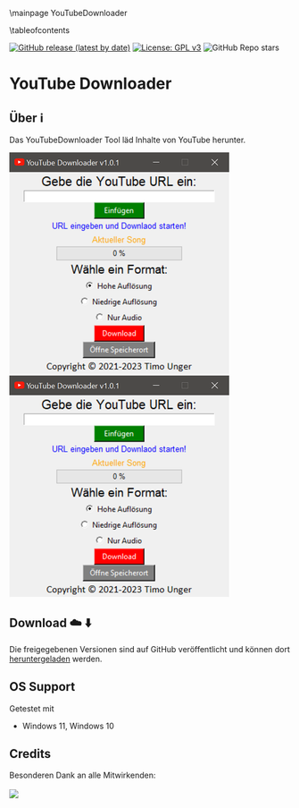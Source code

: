 \mainpage YouTubeDownloader

\tableofcontents

[![GitHub release (latest by date)](https://img.shields.io/github/v/release/timounger/YouTubeDownloader)](https://github.com/timounger/YouTubeDownloader/releases/latest)
[![License: GPL v3](https://img.shields.io/badge/License-GPLv3-blue.svg)](https://github.com/timounger/YouTubeDownloader/blob/master/LICENSE.md)
![GitHub Repo stars](https://img.shields.io/github/stars/timounger/YouTubeDownloader)

# YouTube Downloader

## Über ℹ️

Das YouTubeDownloader Tool läd Inhalte von YouTube herunter.

![](app.png)
![](Documentation/img/app.png)

## Download ☁️ ⬇️

Die freigegebenen Versionen sind auf GitHub veröffentlicht und können dort [heruntergeladen](https://github.com/timounger/YouTubeDownloader/releases/latest) werden.

## OS Support

Getestet mit

- Windows 11, Windows 10

## Credits

Besonderen Dank an alle Mitwirkenden:
<br><br>
<a href="https://github.com/timounger/YouTubeDownloader/graphs/contributors">
    <img src="https://contrib.rocks/image?repo=timounger/YouTubeDownloader" />
</a>
